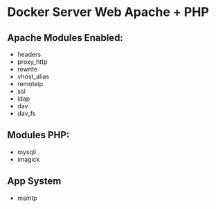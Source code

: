 # Docker Server Web Apache + PHP

## Apache Modules Enabled:
* headers
* proxy_http
* rewrite
* vhost_alias
* remoteip
* ssl
* ldap
* dav
* dav_fs

## Modules PHP:
* mysqli
* imagick

## App System
* msmtp